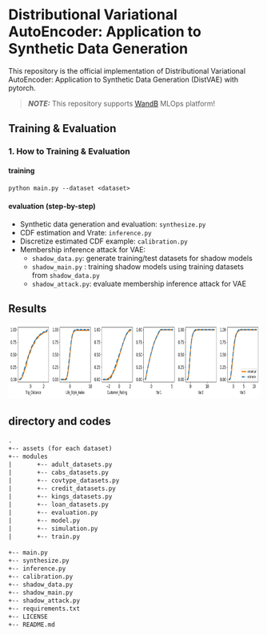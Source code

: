 # Distributional Variational AutoEncoder: Application to Synthetic Data Generation

This repository is the official implementation of Distributional Variational AutoEncoder: Application to Synthetic Data Generation (DistVAE) with pytorch. 

> **_NOTE:_** This repository supports [WandB](https://wandb.ai/site) MLOps platform!

## Training & Evaluation 

### 1. How to Training & Evaluation  

#### training
```
python main.py --dataset <dataset>
```   

#### evaluation (step-by-step)
- Synthetic data generation and evaluation: `synthesize.py`
- CDF estimation and Vrate: `inference.py`
- Discretize estimated CDF example: `calibration.py`
- Membership inference attack for VAE: 
  - `shadow_data.py`: generate training/test datasets for shadow models
  - `shadow_main.py` : training shadow models using training datasets from `shadow_data.py`
  - `shadow_attack.py`: evaluate membership inference attack for VAE

## Results

<center><img  src="https://github.com/an-seunghwan/DistVAE/blob/main/assets/cabs/cabs_estimated_quantile.png?raw=true" width="800"  height="150"></center>

## directory and codes

```
.
+-- assets (for each dataset)
+-- modules 
|       +-- adult_datasets.py
|       +-- cabs_datasets.py
|       +-- covtype_datasets.py
|       +-- credit_datasets.py
|       +-- kings_datasets.py
|       +-- loan_datasets.py
|       +-- evaluation.py
|       +-- model.py
|       +-- simulation.py
|       +-- train.py

+-- main.py
+-- synthesize.py
+-- inference.py
+-- calibration.py
+-- shadow_data.py
+-- shadow_main.py
+-- shadow_attack.py
+-- requirements.txt
+-- LICENSE
+-- README.md
```
